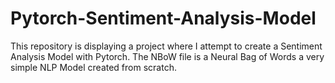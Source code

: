 # Pytorch-Sentiment-Analysis-Model
This repository is displaying a project where I attempt to create a Sentiment Analysis Model with Pytorch.
The NBoW file is a Neural Bag of Words a very simple NLP Model created from scratch.

